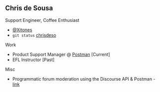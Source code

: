 ## Chris de Sousa

Support Engineer, Coffee Enthusiast

- [@Xitones](https://twitter.com/Xitones)
- `git status` [chrisdeso](https://github.com/chrisdeso)

Work

- Product Support Manager @ [Postman](https://www.getpostman.com) [Current]
- EFL Instructor [Past]

Misc
- Programmatic forum moderation using the Discourse API & Postman - [link](https://blog.getpostman.com/2018/01/25/we-are-always-watching-the-postman-community-forum/)